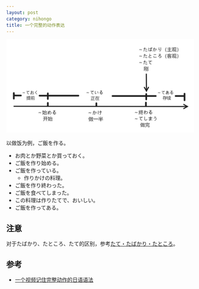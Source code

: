 ```yaml
---
layout: post
category: nihongo
title: 一个完整的动作表达
---
```


![doathing](./images/doathing.png)

以做饭为例，ご飯を作る。

* お肉とか野菜とか買っておく。
* ご飯を作り始める。
* ご飯を作っている。
  * 作りかけの料理。
* ご飯を作り終わった。
* ご飯を食べてしまった。
* この料理は作りたてで、おいしい。
* ご飯を作ってある。

## 注意

对于たばかり、たところ、たて的区别，参考[たて・たばかり・たところ](./tate.md)。

## 参考

* [一个视频记住完整动作的日语语法](https://www.bilibili.com/video/BV1Lb4y1g7yB/)

